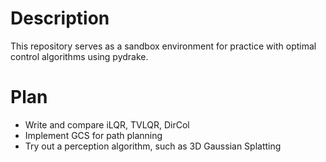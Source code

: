 # Description
This repository serves as a sandbox environment for practice with optimal control algorithms using pydrake.

# Plan
* Write and compare iLQR, TVLQR, DirCol
* Implement GCS for path planning
* Try out a perception algorithm, such as 3D Gaussian Splatting 
